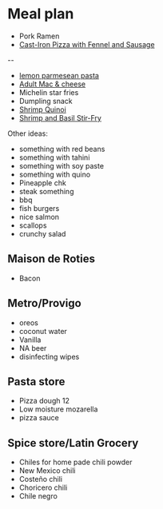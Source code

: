 # Meal plan

- Pork Ramen
- [Cast-Iron Pizza with Fennel and Sausage](https://www.bonappetit.com/recipe/cast-iron-pizza-with-fennel-and-sausage)

--

- [lemon parmesean pasta](https://www.bonappetit.com/recipe/pasta-with-brown-butter-whole-lemon-and-parmesan)
- [Adult Mac & cheese](https://www.bonappetit.com/recipe/adult-mac-and-cheese)
- Michelin star fries
- Dumpling snack
- [Shrimp Quinoi](https://www.bonappetit.com/story/indian-ish-shrimp-quinoa-pulao)
- [Shrimp and Basil Stir-Fry](https://www.bonappetit.com/recipe/shrimp-and-basil-stir-fry)

Other ideas:

- something with red beans
- something with tahini
- something with soy paste
- something with quino
- Pineapple chk
- steak something
- bbq
- fish burgers
- nice salmon
- scallops
- crunchy salad

## Maison de Roties

- Bacon

## Metro/Provigo

- oreos
- coconut water
- Vanilla
- NA beer
- disinfecting wipes

## Pasta store

- Pizza dough 12
- Low moisture mozarella
- pizza sauce

## Spice store/Latin Grocery

- Chiles for home pade chili powder
- New Mexico chili
- Costeño chili
- Choricero chili
- Chile negro
